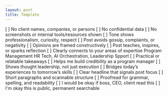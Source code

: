 ```yaml
---
layout: post
title: Template
---
```


[ ] No client names, companies, or persons
[ ] No confidential data
[ ] No screenshots or internal tools/resources shown
[ ] Tone shows professionalism, curiosity, respect
[ ] Post avoids gossip, complaints, or negativity
[ ] Opinions are framed constructively
[ ] Post teaches, inspires, or sparks reflection
[ ] Clearly connects to your areas of expertise
       Program Management
       HR Tech,
       AI Orchestration,
       Leadership Spport
[ ] Practical or relatable takeaways
[ ] Helps me build credibility as a program manager
[ ] Shows thought leadership, not just execution
[ ] Bridges today’s experiences to tomorrow’s skills
[ ] Clear headline that signals post focus
[ ] Short paragraphs and scannable structure
[ ] Proofread for grammar, spelling, and readability
[ ] I would be okay if boss, CEO, client read this
[ ] I'm okay this is public, permanent searchable